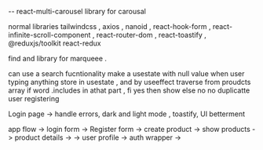 -- react-multi-carousel  library for carousal



normal libraries
tailwindcss ,  axios , nanoid ,  react-hook-form , react-infinite-scroll-component ,  react-router-dom , react-toastify  ,  @reduxjs/toolkit  react-redux


find and library for marqueee .





can use a search fucntionality 
make a usestate with null value 
when user typing anything store in usestate , 
and by useeffect traverse from proudcts array if word .includes in athat part , fi yes then show else no 
no duplicatte user registering


Login page -> handle errors, dark and light mode , toastify, UI betterment


app flow 
-> login form  -> Register form -> create product -> show products -> product details -> -> user profile  ->  auth wrapper ->